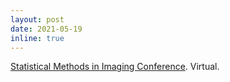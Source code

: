 ```yaml
---
layout: post
date: 2021-05-19
inline: true
---
```


[Statistical Methods in Imaging Conference](https://smi2021emory.github.io/Program/). Virtual.